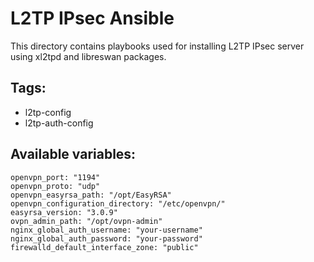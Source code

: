 # L2TP IPsec Ansible

This directory contains playbooks used for installing L2TP IPsec server using xl2tpd and libreswan packages.

## Tags:
- l2tp-config
- l2tp-auth-config

## Available variables:
```
openvpn_port: "1194"
openvpn_proto: "udp"
openvpn_easyrsa_path: "/opt/EasyRSA"
openvpn_configuration_directory: "/etc/openvpn/"
easyrsa_version: "3.0.9"
ovpn_admin_path: "/opt/ovpn-admin"
nginx_global_auth_username: "your-username"
nginx_global_auth_password: "your-password"
firewalld_default_interface_zone: "public"
```

